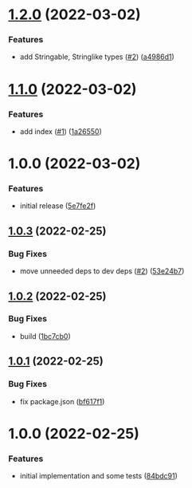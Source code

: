 # [1.2.0](https://github.com/strangedev/css-in-js/compare/1.1.0...1.2.0) (2022-03-02)


### Features

* add Stringable, Stringlike types ([#2](https://github.com/strangedev/css-in-js/issues/2)) ([a4986d1](https://github.com/strangedev/css-in-js/commit/a4986d1a0788cfe0c2a5633caac6606f0d3826cf))

# [1.1.0](https://github.com/strangedev/css-in-js/compare/1.0.0...1.1.0) (2022-03-02)


### Features

* add index ([#1](https://github.com/strangedev/css-in-js/issues/1)) ([1a26550](https://github.com/strangedev/css-in-js/commit/1a26550026d9309c1e105f4ac36ff4fd688c1dd0))

# 1.0.0 (2022-03-02)


### Features

* initial release ([5e7fe2f](https://github.com/strangedev/css-in-js/commit/5e7fe2f62b893e3f80b311764a09d3e9764553b1))

## [1.0.3](https://github.com/strangedev/react-i18next-fluent/compare/1.0.2...1.0.3) (2022-02-25)


### Bug Fixes

* move unneeded deps to dev deps ([#2](https://github.com/strangedev/react-i18next-fluent/issues/2)) ([53e24b7](https://github.com/strangedev/react-i18next-fluent/commit/53e24b7003df988743a5349c5c5b981a9a52c78d))

## [1.0.2](https://github.com/strangedev/react-i18next-fluent/compare/1.0.1...1.0.2) (2022-02-25)


### Bug Fixes

* build ([1bc7cb0](https://github.com/strangedev/react-i18next-fluent/commit/1bc7cb076ec6f8b119106ca0ee02614fe90d47d8))

## [1.0.1](https://github.com/strangedev/react-i18next-fluent/compare/1.0.0...1.0.1) (2022-02-25)


### Bug Fixes

* fix package.json ([bf617f1](https://github.com/strangedev/react-i18next-fluent/commit/bf617f138763c90b2cf2d027789d39bf455f4bc0))

# 1.0.0 (2022-02-25)


### Features

* initial implementation and some tests ([84bdc91](https://github.com/strangedev/react-i18next-fluent/commit/84bdc9158cee37204ae632a74a2abf1255189f17))
